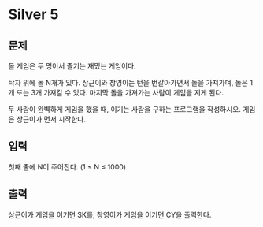 # Silver 5

## 문제
돌 게임은 두 명이서 즐기는 재밌는 게임이다.

탁자 위에 돌 N개가 있다. 상근이와 창영이는 턴을 번갈아가면서 돌을 가져가며, 돌은 1개 또는 3개 가져갈 수 있다. 마지막 돌을 가져가는 사람이 게임을 지게 된다.

두 사람이 완벽하게 게임을 했을 때, 이기는 사람을 구하는 프로그램을 작성하시오. 게임은 상근이가 먼저 시작한다.

## 입력
첫째 줄에 N이 주어진다. (1 ≤ N ≤ 1000)

## 출력
상근이가 게임을 이기면 SK를, 창영이가 게임을 이기면 CY을 출력한다.